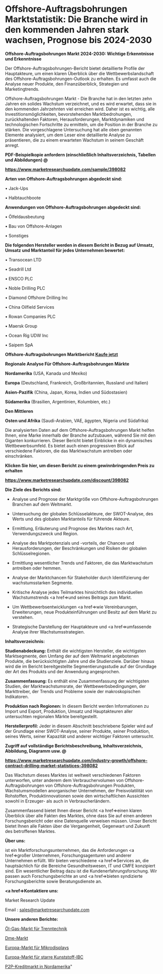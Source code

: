 # Offshore-Auftragsbohrungen Marktstatistik: Die Branche wird in den kommenden Jahren stark wachsen, Prognose bis 2024-2030

<strong>Offshore-Auftragsbohrungen Markt 2024-2030: Wichtige Erkenntnisse und Erkenntnisse</strong>

Der Offshore-Auftragsbohrungen-Bericht bietet detaillierte Profile der Hauptakteure, um einen klaren Überblick über die Wettbewerbslandschaft des Offshore-Auftragsbohrungen-Outlook zu erhalten. Es umfasst auch die Analyse neuer Produkte, den Finanzüberblick, Strategien und Marketingtrends.

Offshore-Auftragsbohrungen Markt - Die Branche hat in den letzten zehn Jahren ein solides Wachstum verzeichnet, und es wird erwartet, dass sie in den kommenden Jahrzehnten viel erreichen wird. Daher ist es wichtig, alle Investitionsmöglichkeiten, bevorstehenden Marktbedrohungen, zurückhaltenden Faktoren, Herausforderungen, Marktdynamiken und technologischen Fortschritte zu ermitteln, um die Position in der Branche zu stärken. Die vorgeschlagene Untersuchung hat alle oben genannten Elemente analysiert, um dem Leser eine detaillierte Analyse zu präsentieren, die zu einem erwarteten Wachstum in seinem Geschäft anregt.



<strong><b>PDF-Beispielkopie anfordern (einschließlich Inhaltsverzeichnis, Tabellen und Abbildungen) @ </b></strong>

<strong><a href=https://www.marketresearchupdate.com/sample/398082>

<strong>https://www.marketresearchupdate.com/sample/398082</u></a></strong></strong>



<strong>Arten von Offshore-Auftragsbohrungen abgedeckt sind:</strong>

• Jack-Ups

• Halbtauchboote



<strong>Anwendungen von Offshore-Auftragsbohrungen abgedeckt sind:</strong>

• Ölfeldausbeutung

• Bau von Offshore-Anlagen

• Sonstiges



<strong>Die folgenden Hersteller werden in diesem Bericht in Bezug auf Umsatz, Umsatz und Marktanteil für jedes Unternehmen bewertet:</strong>

• Transocean LTD

• Seadrill Ltd

• ENSCO PLC

• Noble Drilling PLC

• Diamond Offshore Drilling Inc

• China Oilfield Services

• Rowan Companies PLC

• Maersk Group

• Ocean Rig UDW Inc

• Saipem SpA



<strong>Offshore-Auftragsbohrungen Marktbericht <a href=https://www.marketresearchupdate.com/buynow/398082>Kaufe jetzt</a></strong>



<strong>Regionale Analyse Für Offshore-Auftragsbohrungen Märkte</strong>



<strong>Nordamerika</strong> (USA, Kanada und Mexiko)



<strong>Europa</strong> (Deutschland, Frankreich, Großbritannien, Russland und Italien)



<strong>Asien-Pazifik</strong> (China, Japan, Korea, Indien und Südostasien)



<strong>Südamerika</strong> (Brasilien, Argentinien, Kolumbien, etc.)



<strong>Den Mittleren</strong> 

<strong>Osten und Afrika</strong> (Saudi-Arabien, VAE, ägypten, Nigeria und Südafrika)

Die analysierten Daten auf dem Offshore-Auftragsbohrungen Markt helfen Ihnen, eine Marke innerhalb der Branche aufzubauen, während Sie mit den Giganten konkurrieren. Dieser Bericht bietet Einblicke in ein dynamisches Wettbewerbsumfeld. Es bietet auch einen progressiven Blick auf verschiedene Faktoren, die das Marktwachstum antreiben oder einschränken.



<strong>Klicken Sie hier, um diesen Bericht zu einem gewinnbringenden Preis zu erhalten
</strong>

<strong><a href=https://www.marketresearchupdate.com/discount/398082>https://www.marketresearchupdate.com/discount/398082</b></u></strong></a>



<strong>Die Ziele des Berichts sind:</strong>

- Analyse und Prognose der Marktgröße von Offshore-Auftragsbohrungen Branchen auf dem Weltmarkt.

- Untersuchung der globalen Schlüsselakteure, der SWOT-Analyse, des Werts und des globalen Marktanteils für führende Akteure.

- Ermittlung, Erläuterung und Prognose des Marktes nach Art, Verwendungszweck und Region.

- Analyse des Marktpotenzials und -vorteils, der Chancen und Herausforderungen, der Beschränkungen und Risiken der globalen Schlüsselregionen.

- Ermittlung wesentlicher Trends und Faktoren, die das Marktwachstum antreiben oder hemmen.

- Analyse der Marktchancen für Stakeholder durch Identifizierung der wachstumsstarken Segmente.

- Kritische Analyse jedes Teilmarktes hinsichtlich des individuellen Wachstumstrends <a href=>und</a> seines Beitrags zum Markt.

- Um Wettbewerbsentwicklungen <a href=>wie</a> Vereinbarungen, Erweiterungen, neue Produkteinführungen und Besitz auf dem Markt zu verstehen.

- Strategische Darstellung der Hauptakteure und <a href=>umfas</a>sende Analyse ihrer Wachstumsstrategien.



<strong>Inhaltsverzeichnis:</strong>



<strong>Studienabdeckung:</strong> Enthält die wichtigsten Hersteller, die wichtigsten Marktsegmente, den Umfang der auf dem Weltmarkt angebotenen Produkte, die berücksichtigten Jahre und die Studienziele. Darüber hinaus wird die im Bericht bereitgestellte Segmentierungsstudie auf der Grundlage der Art des Produkts und der Anwendung angesprochen.



<strong>Zusammenfassung:</strong> Es enthält eine Zusammenfassung der wichtigsten Studien, der Marktwachstumsrate, der Wettbewerbsbedingungen, der Markttreiber, der Trends und Probleme sowie der makroskopischen Indikatoren.



<strong>Produktion nach Regionen:</strong> In diesem Bericht werden Informationen zu Import und Export, Produktion, Umsatz und Hauptakteuren aller untersuchten regionalen Märkte bereitgestellt.



<strong>Herstellerprofil:</strong> Jeder in diesem Abschnitt beschriebene Spieler wird auf der Grundlage einer SWOT-Analyse, seiner Produkte, seiner Produktion, seines Werts, seiner Kapazität und anderer wichtiger Faktoren untersucht.



<strong><b>Zugriff auf vollständige Berichtsbeschreibung, Inhaltsverzeichnis, Abbildung, Diagramm usw. @ </b></strong>

<strong><a href=https://www.marketresearchupdate.com/industry-growth/offshore-contract-drilling-market-statistices-398082>https://www.marketresearchupdate.com/industry-growth/offshore-contract-drilling-market-statistices-398082</a></strong>

Das Wachstum dieses Marktes ist weltweit verschiedenen Faktoren unterworfen, unter anderem dem Verbrauchervolumen von Offshore-Auftragsbohrungen von Offshore-Auftragsbohrungen Produkten, Wachstumsmodellen anorganischer Unternehmen, der Preisvolatilität von Rohstoffen, Produktinnovationen sowie den wirtschaftlichen Aussichten sowohl in Erzeuger- als auch in Verbraucherländern.

Zusammenfassend bietet Ihnen dieser Bericht <a href=>einen</a> klaren Überblick über alle Fakten des Marktes, ohne dass Sie auf einen anderen Forschungsbericht oder eine Datenquelle verweisen müssen. Unser Bericht bietet Ihnen alle Fakten über die Vergangenheit, Gegenwart und Zukunft des betroffenen Marktes.



<strong>Über uns:</strong>

 ist ein Marktforschungsunternehmen, das die Anforderungen <a href=>großer</a> Unternehmen, Forschungsagenturen und anderer Unternehmen erfüllt. Wir bieten verschiedene <a href=>Services</a> an, die hauptsächlich für die Bereiche Gesundheitswesen, IT und CMFE konzipiert sind. Ein wesentlicher Beitrag dazu ist die Kundenerfahrungsforschung. Wir passen auch Forschungsberichte an und <a href=>bieten</a> syndizierte Forschungsberichte sowie Beratungsdienste an.



<strong><a href=>Kontaktiere uns:</a></strong>

Market Research Update

Email : sales@marketresearchupdate.com



<strong>Unsere anderen Berichte:</strong>

<a href=https://www.linkedin.com/pulse/separation-technology-oil-gas-market-insights-2023-comprehensive>Öl-Gas-Markt für Trenntechnik</a>

<a href=https://www.linkedin.com/pulse/dme-market-outlooks-2023-size-shares>Dme-Markt</a>

<a href=https://www.linkedin.com/pulse/europe-microdisplays-market-size-register-high-demand>Europa-Markt für Mikrodisplays</a>

<a href=https://www.linkedin.com/pulse/europe-plastic-rigid-ibc-market-expecting-outstanding>Europa-Markt für starre Kunststoff-IBC</a>

<a href=https://www.linkedin.com/pulse/north-america-p2p-lending-market-continues-rapid>P2P-Kreditmarkt in Nordamerika</a>"
